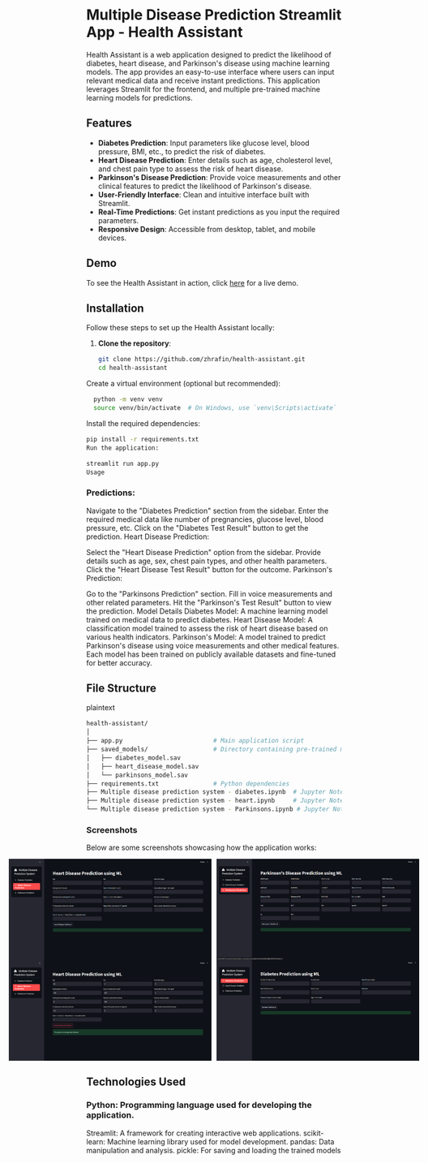 # Multiple Disease Prediction Streamlit App - Health Assistant


Health Assistant is a web application designed to predict the likelihood of diabetes, heart disease, and Parkinson's disease using machine learning models. The app provides an easy-to-use interface where users can input relevant medical data and receive instant predictions. This application leverages Streamlit for the frontend, and multiple pre-trained machine learning models for predictions.


## Features

- **Diabetes Prediction**: Input parameters like glucose level, blood pressure, BMI, etc., to predict the risk of diabetes.
- **Heart Disease Prediction**: Enter details such as age, cholesterol level, and chest pain type to assess the risk of heart disease.
- **Parkinson's Disease Prediction**: Provide voice measurements and other clinical features to predict the likelihood of Parkinson's disease.
- **User-Friendly Interface**: Clean and intuitive interface built with Streamlit.
- **Real-Time Predictions**: Get instant predictions as you input the required parameters.
- **Responsive Design**: Accessible from desktop, tablet, and mobile devices.

## Demo

To see the Health Assistant in action, click [here](https://health-assistant-byrafin.streamlit.app/) for a live demo.

## Installation

Follow these steps to set up the Health Assistant locally:

1. **Clone the repository**:

   ```bash
   git clone https://github.com/zhrafin/health-assistant.git
   cd health-assistant
Create a virtual environment (optional but recommended):

```bash
  python -m venv venv
  source venv/bin/activate  # On Windows, use `venv\Scripts\activate`
```
  Install the required dependencies:

```bash
pip install -r requirements.txt
Run the application:
```

```bash
streamlit run app.py
Usage
```

### Predictions:

Navigate to the "Diabetes Prediction" section from the sidebar.
Enter the required medical data like number of pregnancies, glucose level, blood pressure, etc.
Click on the "Diabetes Test Result" button to get the prediction.
Heart Disease Prediction:

Select the "Heart Disease Prediction" option from the sidebar.
Provide details such as age, sex, chest pain types, and other health parameters.
Click the "Heart Disease Test Result" button for the outcome.
Parkinson's Prediction:

Go to the "Parkinsons Prediction" section.
Fill in voice measurements and other related parameters.
Hit the "Parkinson's Test Result" button to view the prediction.
Model Details
Diabetes Model: A machine learning model trained on medical data to predict diabetes.
Heart Disease Model: A classification model trained to assess the risk of heart disease based on various health indicators.
Parkinson's Model: A model trained to predict Parkinson's disease using voice measurements and other medical features.
Each model has been trained on publicly available datasets and fine-tuned for better accuracy.

## File Structure
plaintext

```bash
health-assistant/
│
├── app.py                         # Main application script
├── saved_models/                  # Directory containing pre-trained models
│   ├── diabetes_model.sav
│   ├── heart_disease_model.sav
│   └── parkinsons_model.sav
├── requirements.txt               # Python dependencies
├── Multiple disease prediction system - diabetes.ipynb  # Jupyter Notebook for Diabetes model
├── Multiple disease prediction system - heart.ipynb     # Jupyter Notebook for Heart Disease model
└── Multiple disease prediction system - Parkinsons.ipynb # Jupyter Notebook for Parkinson's model
```

### Screenshots
Below are some screenshots showcasing how the application works:

<div style="display: flex; gap: 10px; justify-content: center;">
    <img src="demo/Screenshot_1.png" alt="GUI Screenshot 6" width="400" />
    <img src="demo/Screenshot_2.png" alt="GUI Screenshot 7" width="400" />
</div>

<div style="display: flex; gap: 10px; justify-content: center;">
    <img src="demo/Screenshot_3.png" alt="GUI Screenshot 6" width="400" />
    <img src="demo/Screenshot_7.png" alt="GUI Screenshot 7" width="400" />
</div>



## Technologies Used

### Python: Programming language used for developing the application.
Streamlit: A framework for creating interactive web applications.
scikit-learn: Machine learning library used for model development.
pandas: Data manipulation and analysis.
pickle: For saving and loading the trained models
